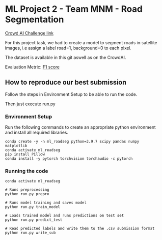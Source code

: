 
# ML Project 2 - Team MNM - Road Segmentation

[Crowd AI Challenge link](https://www.aicrowd.com/challenges/epfl-ml-road-segmentation)

For this project task, we had to create a model to segment roads in satellite images, i.e assign a label road=1, background=0 to each pixel.

The dataset is available in this git aswell as on the CrowdAI.

Evaluation Metric: [F1 score](https://en.wikipedia.org/wiki/F-score)

## How to reproduce our best submission

Follow the steps in Environment Setup to be able to run the code.

Then just execute run.py

### Environment Setup

Run the following commands to create an appropriate python environment and install all required libraries.

```shell
conda create -y -n ml_roadseg python=3.9.7 scipy pandas numpy matplotlib
conda activate ml_roadseg
pip install Pillow
conda install -y pytorch torchvision torchaudio -c pytorch
```

### Running the code

```shell
conda activate ml_roadseg

# Runs preprocessing
python run.py prepro

# Runs model training and saves model
python run.py train_model

# Loads trained model and runs predictions on test set
python run.py predict_test

# Read predicted labels and write them to the .csv submission format
python run.py write_sub
```
